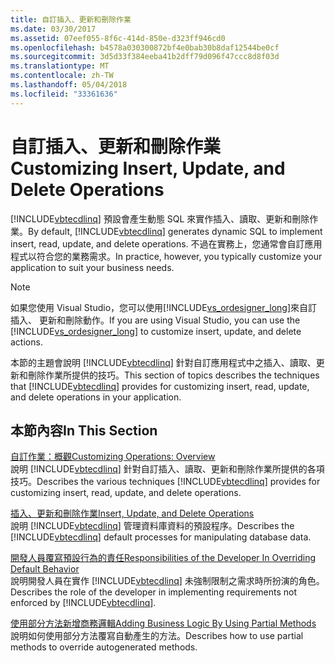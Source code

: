 ```yaml
---
title: 自訂插入、更新和刪除作業
ms.date: 03/30/2017
ms.assetid: 07eef055-8f6c-414d-850e-d323ff946cd0
ms.openlocfilehash: b4578a030300872bf4e0bab30b8daf12544be0cf
ms.sourcegitcommit: 3d5d33f384eeba41b2dff79d096f47ccc8d8f03d
ms.translationtype: MT
ms.contentlocale: zh-TW
ms.lasthandoff: 05/04/2018
ms.locfileid: "33361636"
---
```

# <a name="customizing-insert-update-and-delete-operations"></a><span data-ttu-id="b3c55-102">自訂插入、更新和刪除作業</span><span class="sxs-lookup"><span data-stu-id="b3c55-102">Customizing Insert, Update, and Delete Operations</span></span>
<span data-ttu-id="b3c55-103">[!INCLUDE[vbtecdlinq](../../../../../../includes/vbtecdlinq-md.md)] 預設會產生動態 SQL 來實作插入、讀取、更新和刪除作業。</span><span class="sxs-lookup"><span data-stu-id="b3c55-103">By default, [!INCLUDE[vbtecdlinq](../../../../../../includes/vbtecdlinq-md.md)] generates dynamic SQL to implement insert, read, update, and delete operations.</span></span> <span data-ttu-id="b3c55-104">不過在實務上，您通常會自訂應用程式以符合您的業務需求。</span><span class="sxs-lookup"><span data-stu-id="b3c55-104">In practice, however, you typically customize your application to suit your business needs.</span></span>  
  
> [!NOTE]
>  <span data-ttu-id="b3c55-105">如果您使用 Visual Studio，您可以使用[!INCLUDE[vs_ordesigner_long](../../../../../../includes/vs-ordesigner-long-md.md)]來自訂插入、 更新和刪除動作。</span><span class="sxs-lookup"><span data-stu-id="b3c55-105">If you are using Visual Studio, you can use the [!INCLUDE[vs_ordesigner_long](../../../../../../includes/vs-ordesigner-long-md.md)] to customize insert, update, and delete actions.</span></span>  
  
 <span data-ttu-id="b3c55-106">本節的主題會說明 [!INCLUDE[vbtecdlinq](../../../../../../includes/vbtecdlinq-md.md)] 針對自訂應用程式中之插入、讀取、更新和刪除作業所提供的技巧。</span><span class="sxs-lookup"><span data-stu-id="b3c55-106">This section of topics describes the techniques that [!INCLUDE[vbtecdlinq](../../../../../../includes/vbtecdlinq-md.md)] provides for customizing insert, read, update, and delete operations in your application.</span></span>  
  
## <a name="in-this-section"></a><span data-ttu-id="b3c55-107">本節內容</span><span class="sxs-lookup"><span data-stu-id="b3c55-107">In This Section</span></span>  
 [<span data-ttu-id="b3c55-108">自訂作業：概觀</span><span class="sxs-lookup"><span data-stu-id="b3c55-108">Customizing Operations: Overview</span></span>](../../../../../../docs/framework/data/adonet/sql/linq/customizing-operations-overview.md)  
 <span data-ttu-id="b3c55-109">說明 [!INCLUDE[vbtecdlinq](../../../../../../includes/vbtecdlinq-md.md)] 針對自訂插入、讀取、更新和刪除作業所提供的各項技巧。</span><span class="sxs-lookup"><span data-stu-id="b3c55-109">Describes the various techniques [!INCLUDE[vbtecdlinq](../../../../../../includes/vbtecdlinq-md.md)] provides for customizing insert, read, update, and delete operations.</span></span>  
  
 [<span data-ttu-id="b3c55-110">插入、更新和刪除作業</span><span class="sxs-lookup"><span data-stu-id="b3c55-110">Insert, Update, and Delete Operations</span></span>](../../../../../../docs/framework/data/adonet/sql/linq/insert-update-and-delete-operations.md)  
 <span data-ttu-id="b3c55-111">說明 [!INCLUDE[vbtecdlinq](../../../../../../includes/vbtecdlinq-md.md)] 管理資料庫資料的預設程序。</span><span class="sxs-lookup"><span data-stu-id="b3c55-111">Describes the [!INCLUDE[vbtecdlinq](../../../../../../includes/vbtecdlinq-md.md)] default processes for manipulating database data.</span></span>  
  
 [<span data-ttu-id="b3c55-112">開發人員覆寫預設行為的責任</span><span class="sxs-lookup"><span data-stu-id="b3c55-112">Responsibilities of the Developer In Overriding Default Behavior</span></span>](../../../../../../docs/framework/data/adonet/sql/linq/responsibilities-of-the-developer-in-overriding-default-behavior.md)  
 <span data-ttu-id="b3c55-113">說明開發人員在實作 [!INCLUDE[vbtecdlinq](../../../../../../includes/vbtecdlinq-md.md)] 未強制限制之需求時所扮演的角色。</span><span class="sxs-lookup"><span data-stu-id="b3c55-113">Describes the role of the developer in implementing requirements not enforced by [!INCLUDE[vbtecdlinq](../../../../../../includes/vbtecdlinq-md.md)].</span></span>  
  
 [<span data-ttu-id="b3c55-114">使用部分方法新增商務邏輯</span><span class="sxs-lookup"><span data-stu-id="b3c55-114">Adding Business Logic By Using Partial Methods</span></span>](../../../../../../docs/framework/data/adonet/sql/linq/adding-business-logic-by-using-partial-methods.md)  
 <span data-ttu-id="b3c55-115">說明如何使用部分方法覆寫自動產生的方法。</span><span class="sxs-lookup"><span data-stu-id="b3c55-115">Describes how to use partial methods to override autogenerated methods.</span></span>
